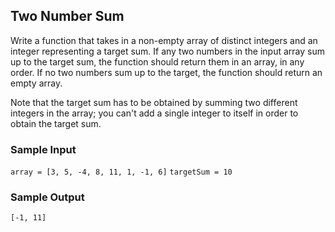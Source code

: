 ## Two Number Sum

Write a function that takes in a non-empty array of distinct integers and an integer representing a target sum. If any two numbers in the input array sum up to the target sum, the function should return them in an array, in any order. If no two numbers sum up to the target, the function should return an empty array.

Note that the target sum has to be obtained by summing two different integers in the array; you can't add a single integer to itself in order to obtain the target sum.

### Sample Input
`array = [3, 5, -4, 8, 11, 1, -1, 6]`
`targetSum = 10`

### Sample Output
`[-1, 11]`
